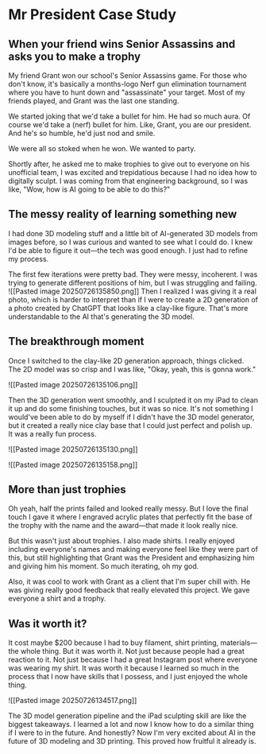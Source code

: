 # Mr President Case Study

## When your friend wins Senior Assassins and asks you to make a trophy

My friend Grant won our school's Senior Assassins game. For those who don't know, it's basically a months-logo Nerf gun elimination tournament where you have to hunt down and "assassinate" your target. Most of my friends played, and Grant was the last one standing.

We started joking that we'd take a bullet for him. He had so much aura. Of course we'd take a (nerf) bullet for him. Like, Grant, you are our president. And he's so humble, he'd just nod and smile. 

We were all so stoked when he won. We wanted to party.

Shortly after, he asked me to make trophies to give out to everyone on his unofficial team, I was excited and trepidatious because I had no idea how to digitally sculpt. I was coming from that engineering background, so I was like, "Wow, how is AI going to be able to do this?"

## The messy reality of learning something new

I had done 3D modeling stuff and a little bit of AI-generated 3D models from images before, so I was curious and wanted to see what I could do. I knew I'd be able to figure it out—the tech was good enough. I just had to refine my process.

The first few iterations were pretty bad. They were messy, incoherent. I was trying to generate different positions of him, but I was struggling and failing. 
![[Pasted image 20250726135850.png]]
Then I realized I was giving it a real photo, which is harder to interpret than if I were to create a 2D generation of a photo created by ChatGPT that looks like a clay-like figure. That's more understandable to the AI that's generating the 3D model.
## The breakthrough moment

Once I switched to the clay-like 2D generation approach, things clicked. The 2D model was so crisp and I was like, "Okay, yeah, this is gonna work."

![[Pasted image 20250726135106.png]]

Then the 3D generation went smoothly, and I sculpted it on my iPad to clean it up and do some finishing touches, but it was so nice. It's not something I would've been able to do by myself if I didn't have the 3D model generator, but it created a really nice clay base that I could just perfect and polish up. It was a really fun process.

![[Pasted image 20250726135130.png]]

![[Pasted image 20250726135158.png]]

## More than just trophies

Oh yeah, half the prints failed and looked really messy. But I love the final touch I gave it where I engraved acrylic plates that perfectly fit the base of the trophy with the name and the award—that made it look really nice.

But this wasn't just about trophies. I also made shirts. I really enjoyed including everyone's names and making everyone feel like they were part of this, but still highlighting that Grant was the President and emphasizing him and giving him his moment. So much iterating, oh my god. 

Also, it was cool to work with Grant as a client that I'm super chill with. He was giving really good feedback that really elevated this project. We gave everyone a shirt and a trophy. 



## Was it worth it?

It cost maybe $200 because I had to buy filament, shirt printing, materials—the whole thing. But it was worth it. Not just because people had a great reaction to it. Not just because I had a great Instagram post where everyone was wearing my shirt. It was worth it because I learned so much in the process that I now have skills that I possess, and I just enjoyed the whole thing.

 ![[Pasted image 20250726134517.png]]

The 3D model generation pipeline and the iPad sculpting skill are like the biggest takeaways. I learned a lot and now I know how to do a similar thing if I were to in the future. And honestly? Now I'm very excited about AI in the future of 3D modeling and 3D printing. This proved how fruitful it already is. 